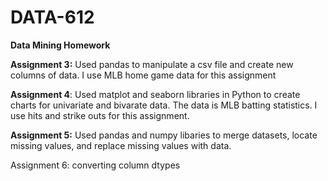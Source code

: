 # DATA-612
**Data Mining Homework**

**Assignment 3:** Used pandas to manipulate a csv file and create new columns of data. I use MLB home game data for this assignment

**Assignment 4**: Used matplot and seaborn libraries in Python to create charts for univariate and bivarate data. The data is MLB batting statistics. I use hits and strike outs for this assignment.

**Assignment 5:** Used pandas and numpy libaries to merge datasets, locate missing values, and replace missing values with data.

Assignment 6: converting column dtypes
